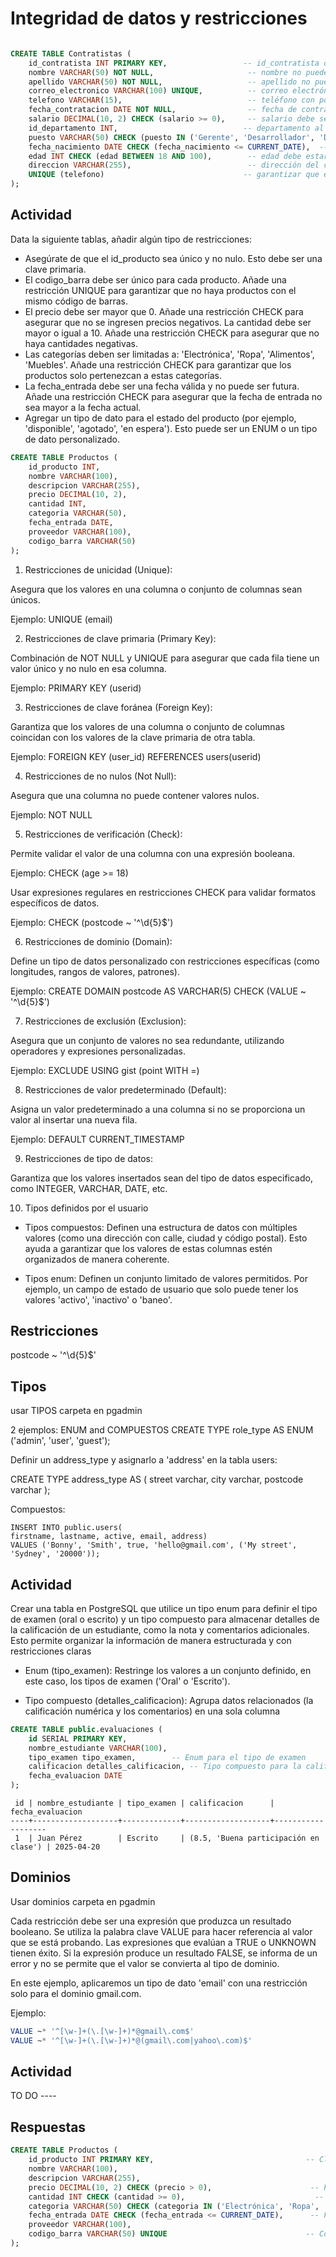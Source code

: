 
# Integridad de datos y restricciones

```sql

CREATE TABLE Contratistas (
    id_contratista INT PRIMARY KEY,                 -- id_contratista debe ser único, ya que es la clave primaria
    nombre VARCHAR(50) NOT NULL,                     -- nombre no puede ser nulo
    apellido VARCHAR(50) NOT NULL,                   -- apellido no puede ser nulo
    correo_electronico VARCHAR(100) UNIQUE,          -- correo electrónico debe ser único
    telefono VARCHAR(15),                            -- teléfono con posible formato (check constraint)
    fecha_contratacion DATE NOT NULL,                -- fecha de contratación no puede ser nula
    salario DECIMAL(10, 2) CHECK (salario >= 0),     -- salario debe ser no negativo
    id_departamento INT,                            -- departamento al que pertenece el contratista
    puesto VARCHAR(50) CHECK (puesto IN ('Gerente', 'Desarrollador', 'Diseñador', 'Recursos Humanos')), -- puestos permitidos
    fecha_nacimiento DATE CHECK (fecha_nacimiento <= CURRENT_DATE),  -- fecha de nacimiento debe ser en el pasado
    edad INT CHECK (edad BETWEEN 18 AND 100),        -- edad debe estar entre 18 y 100 años
    direccion VARCHAR(255),                          -- dirección del contratista
    UNIQUE (telefono)                               -- garantizar que el teléfono sea único
);


```

## Actividad

Data la siguiente tablas, añadir algún tipo de restricciones:
- Asegúrate de que el id_producto sea único y no nulo. Esto debe ser una clave primaria.
- El codigo_barra debe ser único para cada producto. Añade una restricción UNIQUE para garantizar que no haya productos con el mismo código de barras.
- El precio debe ser mayor que 0. Añade una restricción CHECK para asegurar que no se ingresen precios negativos.
La cantidad debe ser mayor o igual a 10. Añade una restricción CHECK para asegurar que no haya cantidades negativas.
- Las categorías deben ser limitadas a: 'Electrónica', 'Ropa', 'Alimentos', 'Muebles'. Añade una restricción CHECK para garantizar que los productos solo pertenezcan a estas categorías.
- La fecha_entrada debe ser una fecha válida y no puede ser futura. Añade una restricción CHECK para asegurar que la fecha de entrada no sea mayor a la fecha actual.
- Agregar un tipo de dato para el estado del producto (por ejemplo, 'disponible', 'agotado', 'en espera'). Esto puede ser un ENUM o un tipo de dato personalizado.

```sql
CREATE TABLE Productos (
    id_producto INT,
    nombre VARCHAR(100),
    descripcion VARCHAR(255),
    precio DECIMAL(10, 2),
    cantidad INT,
    categoria VARCHAR(50),
    fecha_entrada DATE,
    proveedor VARCHAR(100),
    codigo_barra VARCHAR(50)
);

```



1. Restricciones de unicidad (Unique):

Asegura que los valores en una columna o conjunto de columnas sean únicos.

Ejemplo: UNIQUE (email)

2. Restricciones de clave primaria (Primary Key):

Combinación de NOT NULL y UNIQUE para asegurar que cada fila tiene un valor único y no nulo en esa columna.

Ejemplo: PRIMARY KEY (userid)

3. Restricciones de clave foránea (Foreign Key):

Garantiza que los valores de una columna o conjunto de columnas coincidan con los valores de la clave primaria de otra tabla.

Ejemplo: FOREIGN KEY (user_id) REFERENCES users(userid)

4. Restricciones de no nulos (Not Null):

Asegura que una columna no puede contener valores nulos.

Ejemplo: NOT NULL

5. Restricciones de verificación (Check):

Permite validar el valor de una columna con una expresión booleana.

Ejemplo: CHECK (age >= 18)

Usar expresiones regulares en restricciones CHECK para validar formatos específicos de datos.

Ejemplo: CHECK (postcode ~ '^\d{5}$')


6. Restricciones de dominio (Domain):

Define un tipo de datos personalizado con restricciones específicas (como longitudes, rangos de valores, patrones).

Ejemplo: CREATE DOMAIN postcode AS VARCHAR(5) CHECK (VALUE ~ '^\d{5}$')

7. Restricciones de exclusión (Exclusion):

Asegura que un conjunto de valores no sea redundante, utilizando operadores y expresiones personalizadas.

Ejemplo: EXCLUDE USING gist (point WITH =)

8. Restricciones de valor predeterminado (Default):

Asigna un valor predeterminado a una columna si no se proporciona un valor al insertar una nueva fila.

Ejemplo: DEFAULT CURRENT_TIMESTAMP

9. Restricciones de tipo de datos:

Garantiza que los valores insertados sean del tipo de datos especificado, como INTEGER, VARCHAR, DATE, etc.

10. Tipos definidos por el usuario

- Tipos compuestos: Definen una estructura de datos con múltiples valores (como una dirección con calle, ciudad y código postal). Esto ayuda a garantizar que los valores de estas columnas estén organizados de manera coherente.

- Tipos enum: Definen un conjunto limitado de valores permitidos. Por ejemplo, un campo de estado de usuario que solo puede tener los valores 'activo', 'inactivo' o 'baneo'.




## Restricciones

postcode ~ '^\d{5}$'

## Tipos 
usar TIPOS carpeta en pgadmin


2 ejemplos: ENUM and COMPUESTOS
CREATE TYPE role_type AS ENUM ('admin', 'user', 'guest');



Definir un address_type y asignarlo a 'address' en la tabla users:

CREATE TYPE address_type AS (
    street varchar,
    city varchar,
    postcode varchar
);


Compuestos:

	INSERT INTO public.users(
	firstname, lastname, active, email, address)
	VALUES ('Bonny', 'Smith', true, 'hello@gmail.com', ('My street', 'Sydney', '20000'));


## Actividad

Crear una tabla en PostgreSQL que utilice un tipo enum para definir el tipo de examen (oral o escrito) y un tipo compuesto para almacenar detalles de la calificación de un estudiante, como la nota y comentarios adicionales. Esto permite organizar la información de manera estructurada y con restricciones claras

- Enum (tipo_examen): Restringe los valores a un conjunto definido, en este caso, los tipos de examen ('Oral' o 'Escrito').

- Tipo compuesto (detalles_calificacion): Agrupa datos relacionados (la calificación numérica y los comentarios) en una sola columna


```sql
CREATE TABLE public.evaluaciones (
    id SERIAL PRIMARY KEY,
    nombre_estudiante VARCHAR(100),
    tipo_examen tipo_examen,        -- Enum para el tipo de examen
    calificacion detalles_calificacion, -- Tipo compuesto para la calificación
    fecha_evaluacion DATE
);
```

```plaintext
 id | nombre_estudiante | tipo_examen | calificacion      | fecha_evaluacion
----+-------------------+-------------+-------------------+-------------------
 1  | Juan Pérez        | Escrito     | (8.5, 'Buena participación en clase') | 2025-04-20

```



## Dominios
Usar dominios carpeta en pgadmin

Cada restricción debe ser una expresión que produzca un resultado booleano. Se utiliza la palabra clave VALUE para hacer referencia al valor que se está probando. Las expresiones que evalúan a TRUE o UNKNOWN tienen éxito. Si la expresión produce un resultado FALSE, se informa de un error y no se permite que el valor se convierta al tipo de dominio. 

En este ejemplo, aplicaremos un tipo de dato 'email' con una restricción solo para el dominio gmail.com.

Ejemplo:
```sql
VALUE ~* '^[\w-]+(\.[\w-]+)*@gmail\.com$'
VALUE ~* '^[\w-]+(\.[\w-]+)*@(gmail\.com|yahoo\.com)$'
```

## Actividad
TO DO ----


## Respuestas
```sql
CREATE TABLE Productos (
    id_producto INT PRIMARY KEY,                                  -- Clave primaria
    nombre VARCHAR(100),
    descripcion VARCHAR(255),
    precio DECIMAL(10, 2) CHECK (precio > 0),                      -- Precio debe ser mayor a 0
    cantidad INT CHECK (cantidad >= 0),                             -- Cantidad no puede ser negativa
    categoria VARCHAR(50) CHECK (categoria IN ('Electrónica', 'Ropa', 'Alimentos', 'Muebles')), -- Categorías limitadas
    fecha_entrada DATE CHECK (fecha_entrada <= CURRENT_DATE),      -- Fecha de entrada no puede ser futura
    proveedor VARCHAR(100),
    codigo_barra VARCHAR(50) UNIQUE                               -- Código de barras debe ser único
);
```